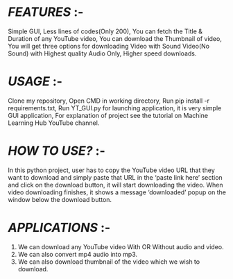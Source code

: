 

# *FEATURES* :-
Simple GUI,
Less lines of codes(Only 200),
You can fetch the Title & Duration of any YouTube video,
You can download the Thumbnail of video,
You will get three options for downloading Video with Sound Video(No Sound) with Highest quality Audio Only,
Higher speed downloads.



# *USAGE* :-
Clone my repository,
Open CMD in working directory,
Run pip install -r requirements.txt,
Run YT_GUI.py for launching application, it is very simple GUI application,
For explanation of project see the tutorial on Machine Learning Hub YouTube channel.



# *HOW TO USE?* :-

In this python project, user has to copy the YouTube video URL that they want to download and simply paste that URL in the ‘paste link here’ section and click on the download button, it will start downloading the video. When video downloading finishes, it shows a message ‘downloaded’ popup on the window below the download button.



# *APPLICATIONS* :-
1. We can download any YouTube video With OR Without audio and video.
2. We can also convert mp4 audio into mp3.
3. We can also download thumbnail of the video which we wish to download.




